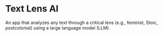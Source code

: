 # Text Lens AI

An app that analyzes any text through a critical lens (e.g., feminist, Stoic, postcolonial) using a large language model (LLM).
